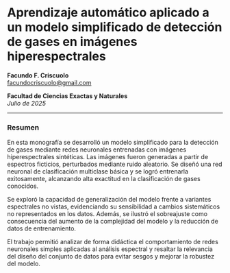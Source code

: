 # Aprendizaje automático aplicado a un modelo simplificado de detección de gases en imágenes hiperespectrales

**Facundo F. Criscuolo**  
[facundocriscuolo@gmail.com](mailto:facundocriscuolo@gmail.com)

**Facultad de Ciencias Exactas y Naturales**  
_Julio de 2025_

---

### Resumen

En esta monografía se desarrolló un modelo simplificado para la detección de gases mediante redes neuronales entrenadas con imágenes hiperespectrales sintéticas. Las imágenes fueron generadas a partir de espectros ficticios, perturbados mediante ruido aleatorio. Se diseñó una red neuronal de clasificación multiclase básica y se logró entrenarla exitosamente, alcanzando alta exactitud en la clasificación de gases conocidos.

Se exploró la capacidad de generalización del modelo frente a variantes espectrales no vistas, evidenciando su sensibilidad a cambios sistemáticos no representados en los datos. Además, se ilustró el sobreajuste como consecuencia del aumento de la complejidad del modelo y la reducción de datos de entrenamiento.

El trabajo permitió analizar de forma didáctica el comportamiento de redes neuronales simples aplicadas al análisis espectral y resaltar la relevancia del diseño del conjunto de datos para evitar sesgos y mejorar la robustez del modelo.
